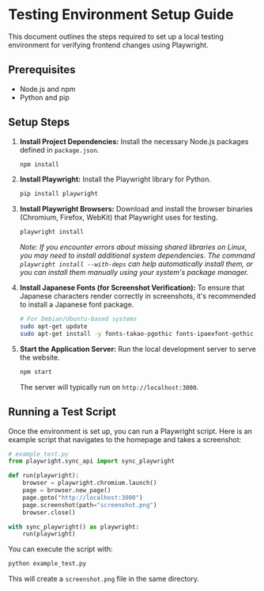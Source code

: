 # Testing Environment Setup Guide

This document outlines the steps required to set up a local testing environment for verifying frontend changes using Playwright.

## Prerequisites

- Node.js and npm
- Python and pip

## Setup Steps

1.  **Install Project Dependencies:**
    Install the necessary Node.js packages defined in `package.json`.
    ```bash
    npm install
    ```

2.  **Install Playwright:**
    Install the Playwright library for Python.
    ```bash
    pip install playwright
    ```

3.  **Install Playwright Browsers:**
    Download and install the browser binaries (Chromium, Firefox, WebKit) that Playwright uses for testing.
    ```bash
    playwright install
    ```
    *Note: If you encounter errors about missing shared libraries on Linux, you may need to install additional system dependencies. The command `playwright install --with-deps` can help automatically install them, or you can install them manually using your system's package manager.*

4.  **Install Japanese Fonts (for Screenshot Verification):**
    To ensure that Japanese characters render correctly in screenshots, it's recommended to install a Japanese font package.
    ```bash
    # For Debian/Ubuntu-based systems
    sudo apt-get update
    sudo apt-get install -y fonts-takao-pgothic fonts-ipaexfont-gothic
    ```

5.  **Start the Application Server:**
    Run the local development server to serve the website.
    ```bash
    npm start
    ```
    The server will typically run on `http://localhost:3000`.

## Running a Test Script

Once the environment is set up, you can run a Playwright script. Here is an example script that navigates to the homepage and takes a screenshot:

```python
# example_test.py
from playwright.sync_api import sync_playwright

def run(playwright):
    browser = playwright.chromium.launch()
    page = browser.new_page()
    page.goto("http://localhost:3000")
    page.screenshot(path="screenshot.png")
    browser.close()

with sync_playwright() as playwright:
    run(playwright)
```

You can execute the script with:
```bash
python example_test.py
```
This will create a `screenshot.png` file in the same directory.
